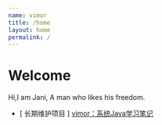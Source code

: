 ```yaml
---
name: vimor
title: /home
layout: home
permalink: /
---
```


# Welcome

Hi,I am Jani, A man who likes his freedom.

- [ 长期维护项目 ] [vimor：系统Java学习笔记](https://note.vimor.cn/)

